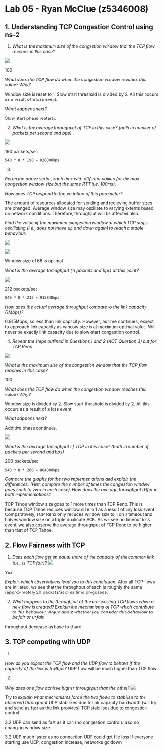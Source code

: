 # Lab 05 - Ryan McClue (z5346008)

## 1. Understanding TCP Congestion Control using ns-2

1. *What is the maximum size of the congestion window that the TCP flow reaches in this case?* 

![](q1.png)

100

*What does the TCP flow do when the congestion window reaches this value? Why?*

Window size is reset to 1. Slow start threshold is divided by 2. 
All this occurs as a result of a loss event.

*What happens next?*

Slow start phase restarts.

2.  *What is the average throughput of TCP in this case? (both in number of packets per second and bps)*

![](q2.png)

190 packets/sec

`540 * 8 * 190 = 820800bps`

3. 
*Rerun the above script, each time with different values for the max congestion window size 
but the same RTT (i.e. 100ms).*

*How does TCP respond to the variation of this parameter?*

The amount of resources allocated for sending and recieving buffer sizes are changed.
Average window size may oscillate to varying extents based on network conditions.
Therefore, throughput will be affected also.

*Find the value of the maximum congestion window at which TCP stops oscillating 
(i.e., does not move up and down again) to reach a stable behaviour.*

![](q3.png)

![](q4.png)

Window size of 66 is optimal

*What is the average throughput (in packets and bps) at this point?*

![](q5.png)

212 packets/sec

`540 * 8 * 212 = 915840bps`

*How does the actual average throughput compare to the link capacity (1Mbps)?*

0.915Mbps, so less than link capacity.
However, as time continues, expect to approach link capacity as window size is at maximum optimal value.
Will never be exactly link capacity due to slow-start congestion control.

4. *Repeat the steps outlined in Questions 1 and 2 (NOT Question 3) but for TCP Reno.*

![](q7.png)

*What is the maximum size of the congestion window that the TCP flow reaches in this case?*

100

*What does the TCP flow do when the congestion window reaches this value? Why?*

Window size is divided by 2. Slow start threshold is divided by 2. 
All this occurs as a result of a loss event.

*What happens next?*

Additive phase continues.

![](q8.png)

*What is the average throughput of TCP in this case? (both in number of packets per second and bps)*

200 packets/sec

`540 * 8 * 200 = 864000bps`

*Compare the graphs for the two implementations and explain the differences.
(Hint: compare the number of times the congestion window goes back to zero in each case). 
How does the average throughput differ in both implementations?*

TCP Tahoe window size goes to 1 more times than TCP Reno. This is because TCP Tahoe reduces window size to 1 as a result of any loss event.
Comparatively, TCP Reno only reduces window size to 1 on a timeout and halves window size on a triple duplicate ACK. 
As we see no timeout loss event, we also observe the average throughput of TCP Reno to be higher than that of TCP Tahoe.

## 2. Flow Fairness with TCP
1. *Does each flow get an equal share of the capacity of the common link (i.e., is TCP fair)?* 
![](fairness_pkt.png)

Yes

*Explain which observations lead you to this conclusion.*
After all TCP flows are initiated, we see that the throughput of each is roughly the same (approximately 20 packets/sec) as time progesses.

2. *What happens to the throughput of the pre-existing TCP flows when a new flow is created?* 
*Explain the mechanisms of TCP which contribute to this behaviour.* 
*Argue about whether you consider this behaviour to be fair or unfair.*

throughput decrease as have to share

## 3. TCP competing with UDP
1.
*How do you expect the TCP flow and the UDP flow to behave if the capacity of the link is 5 Mbps?*
UDP flow will be much higher than TCP flow

2.
*Why does one flow achieve higher throughput than the other?* 
![](q6.png)

*Try to explain what mechanisms force the two flows to stabilise to the observed throughput*
UDP stabilises due to link capacity bandwidth (will try and send as fast as the link provides) 
TCP stabilises due to congestion control

3.2 
UDP can send as fast as it can (no congestion control).
also no changing window size

3.2
UDP much faster as no connection
UDP could get file loss
If everyone starting use UDP, congestion increase, networks go down
